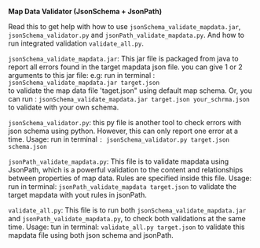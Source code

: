**Map Data Validator (JsonSchema + JsonPath)**

Read this to get help with how to use `jsonSchema_validate_mapdata.jar`, `jsonSchema_validator.py` and `jsonPath_validate_mapdata.py`.
And how to run integrated validation `validate_all.py`.

`jsonSchema_validate_mapdata.jar`: 
This jar file is packaged from java to report all errors found in the target mapdata json file.
you can give 1 or 2 arguments to this jar file:
e.g: run  in terminal :
`jsonSchema_validate_mapdata.jar target.json`  
to validate the map data file 'taget.json" using default map schema.
Or, you can run :
`jsonSchema_validate_mapdata.jar target.json your_schrma.json` 
to validate with your own schema.



`jsonSchema_validator.py`: 
this py file is another tool to check errors with json schema using python. However, this can only report one error at a time.
Usage: run  in terminal `:
jsonSchema_validator.py target.json schema.json`



`jsonPath_validate_mapdata.py`:
This file is to validate mapdata using JsonPath, which is a powerful validation to the content and relationships between properties of map data.
Rules are specified inside this file.
Usage: run in terminal: 
`jsonPath_validate_mapdata target.json` 
to validate the target mapdata with yout rules in jsonPath.



`validate_all.py`:
This file is to run both `jsonSchema_validate_mapdata.jar` and `jsonPath_validate_mapdata.py`, to check both validations at the same time.
Usage: tun in terminal:
`validate_all.py target.json`
to validate this mapdata file using both json schema and jsonPath.